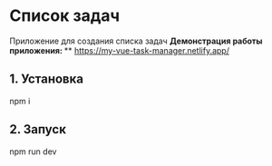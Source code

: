 # Список задач

Приложение для создания списка задач
<b>Демонстрация работы приложения: </b> ** https://my-vue-task-manager.netlify.app/

## 1. Установка

npm i

## 2. Запуск

npm run dev
